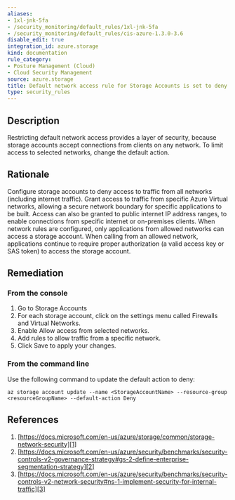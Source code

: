 ```yaml
---
aliases:
- 1xl-jnk-5fa
- /security_monitoring/default_rules/1xl-jnk-5fa
- /security_monitoring/default_rules/cis-azure-1.3.0-3.6
disable_edit: true
integration_id: azure.storage
kind: documentation
rule_category:
- Posture Management (Cloud)
- Cloud Security Management
source: azure.storage
title: Default network access rule for Storage Accounts is set to deny
type: security_rules
---
```


## Description

Restricting default network access provides a layer of security, because storage accounts accept connections from clients on any network. To limit access to selected networks, change the default action.

## Rationale

Configure storage accounts to deny access to traffic from all networks (including internet traffic). Grant access to traffic from specific Azure Virtual networks, allowing a secure network boundary for specific applications to be built. Access can also be granted to public internet IP address ranges, to enable connections from specific internet or on-premises clients. When network rules are configured, only applications from allowed networks can access a storage account. When calling from an allowed network, applications continue to require proper authorization (a valid access key or SAS token) to access the storage account.

## Remediation

### From the console

1. Go to Storage Accounts
2. For each storage account, click on the settings menu called Firewalls and Virtual Networks.
3. Enable Allow access from selected networks.
4. Add rules to allow traffic from a specific network.
5. Click Save to apply your changes.

### From the command line

Use the following command to update the default action to deny: 
```
az storage account update --name <StorageAccountName> --resource-group <resourceGroupName> --default-action Deny
```

## References

1. [https://docs.microsoft.com/en-us/azure/storage/common/storage-network-security][1]
2. [https://docs.microsoft.com/en-us/azure/security/benchmarks/security-controls-v2-governance-strategy#gs-2-define-enterprise-segmentation-strategy][2]
3. [https://docs.microsoft.com/en-us/azure/security/benchmarks/security-controls-v2-network-security#ns-1-implement-security-for-internal-traffic][3]

[1]: https://docs.microsoft.com/en-us/azure/storage/common/storage-network-security
[2]: https://docs.microsoft.com/en-us/azure/security/benchmarks/security-controls-v2-governance-strategy#gs-2-define-enterprise-segmentation-strategy
[3]: https://docs.microsoft.com/en-us/azure/security/benchmarks/security-controls-v2-network-security#ns-1-implement-security-for-internal-traffic
